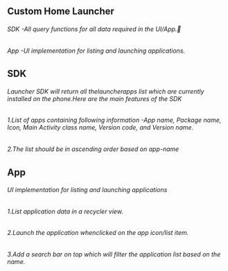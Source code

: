 ## Custom Home Launcher
###### SDK -All query functions for all data required in the UI/App.
###### App -UI implementation for listing and launching applications.

## SDK
###### Launcher SDK will return all thelauncherapps list which are currently installed on the phone.Here are the main features of the SDK
###### 1.List of apps containing following information -App name, Package name, Icon, Main Activity class name, Version code, and Version name.
###### 2.The list should be in ascending order based on app-name

## App
###### UI implementation for listing and launching applications
###### 1.List application data in a recycler view.
###### 2.Launch the application whenclicked on the app icon/list item.
###### 3.Add a search bar on top which will filter the application list based on the name.
